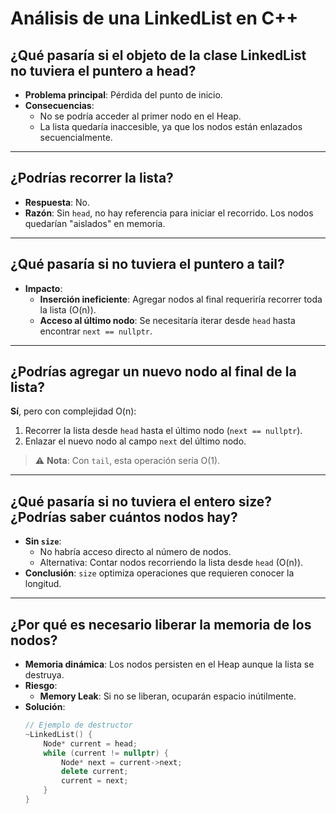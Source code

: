 # Análisis de una LinkedList en C++

## ¿Qué pasaría si el objeto de la clase LinkedList no tuviera el puntero a head?  
- **Problema principal**: Pérdida del punto de inicio.  
- **Consecuencias**:  
  - No se podría acceder al primer nodo en el Heap.  
  - La lista quedaría inaccesible, ya que los nodos están enlazados secuencialmente.  

---

## ¿Podrías recorrer la lista?  
- **Respuesta**: No.  
- **Razón**: Sin `head`, no hay referencia para iniciar el recorrido. Los nodos quedarían "aislados" en memoria.  

---

## ¿Qué pasaría si no tuviera el puntero a tail?  
- **Impacto**:  
  - **Inserción ineficiente**: Agregar nodos al final requeriría recorrer toda la lista (O(n)).  
  - **Acceso al último nodo**: Se necesitaría iterar desde `head` hasta encontrar `next == nullptr`.  

---

## ¿Podrías agregar un nuevo nodo al final de la lista?  
**Sí**, pero con complejidad O(n):  
1. Recorrer la lista desde `head` hasta el último nodo (`next == nullptr`).  
2. Enlazar el nuevo nodo al campo `next` del último nodo.  
> ⚠️ **Nota**: Con `tail`, esta operación sería O(1).  

---

## ¿Qué pasaría si no tuviera el entero size? ¿Podrías saber cuántos nodos hay?  
- **Sin `size`**:  
  - No habría acceso directo al número de nodos.  
  - Alternativa: Contar nodos recorriendo la lista desde `head` (O(n)).  
- **Conclusión**: `size` optimiza operaciones que requieren conocer la longitud.  

---

## ¿Por qué es necesario liberar la memoria de los nodos?  
- **Memoria dinámica**: Los nodos persisten en el Heap aunque la lista se destruya.  
- **Riesgo**:  
  - **Memory Leak**: Si no se liberan, ocuparán espacio inútilmente.  
- **Solución**:  
  ```cpp
  // Ejemplo de destructor
  ~LinkedList() {
      Node* current = head;
      while (current != nullptr) {
          Node* next = current->next;
          delete current;
          current = next;
      }
  }
